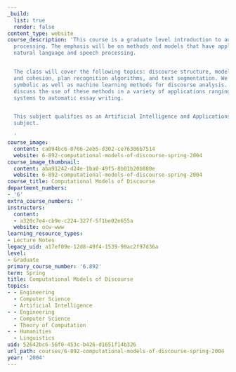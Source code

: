 ```yaml
---
_build:
  list: true
  render: false
content_type: website
course_description: 'This course is a graduate level introduction to automatic discourse
  processing. The emphasis will be on methods and models that have applicability to
  natural language and speech processing.


  The class will cover the following topics: discourse structure, models of coherence
  and cohesion, plan recognition algorithms, and text segmentation. We will study
  symbolic as well as machine learning methods for discourse analysis. We will also
  discuss the use of these methods in a variety of applications ranging from dialogue
  systems to automatic essay writing.


  This subject qualifies as an Artificial Intelligence and Applications concentration
  subject.

  '
course_image:
  content: ca094bc6-0706-2eb5-d302-ce76306b7514
  website: 6-892-computational-models-of-discourse-spring-2004
course_image_thumbnail:
  content: aba91242-d24e-1ba0-49f5-8b01b20b880e
  website: 6-892-computational-models-of-discourse-spring-2004
course_title: Computational Models of Discourse
department_numbers:
- '6'
extra_course_numbers: ''
instructors:
  content:
  - a320c7e4-cb9e-c224-327f-5f1be02e655a
  website: ocw-www
learning_resource_types:
- Lecture Notes
legacy_uid: a17ef09e-12d8-49f4-1539-99ac2f97d36a
level:
- Graduate
primary_course_number: '6.892'
term: Spring
title: Computational Models of Discourse
topics:
- - Engineering
  - Computer Science
  - Artificial Intelligence
- - Engineering
  - Computer Science
  - Theory of Computation
- - Humanities
  - Linguistics
uid: 52642bc6-56f0-453c-b426-d1651f14b326
url_path: courses/6-892-computational-models-of-discourse-spring-2004
year: '2004'
---
```


